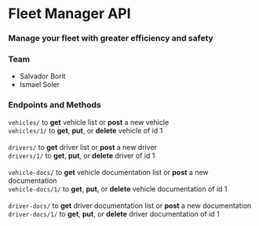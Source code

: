 # Fleet Manager API

<h3>Manage your fleet with greater efficiency and safety</h3>

### Team

<ul>
	<li>Salvador Borit</li>
	<li>Ismael Soler</li>
</ul>

### Endpoints and Methods

`vehicles/` to <b>get</b> vehicle list or <b>post</b> a new vehicle<br>
`vehicles/1/` to <b>get</b>, <b>put</b>, or <b>delete</b> vehicle of id 1<br>
<br>
`drivers/` to <b>get</b> driver list or <b>post</b> a new driver<br>
`drivers/1/` to <b>get</b>, <b>put</b>, or <b>delete</b> driver of id 1<br>
<br>
`vehicle-docs/` to <b>get</b> vehicle documentation list or <b>post</b> a new documentation<br>
`vehicle-docs/1/` to <b>get</b>, <b>put</b>, or <b>delete</b> vehicle documentation of id 1<br>
<br>
`driver-docs/` to <b>get</b> driver documentation list or <b>post</b> a new documentation<br>
`driver-docs/1/` to <b>get</b>, <b>put</b>, or <b>delete</b> driver documentation of id 1<br>
